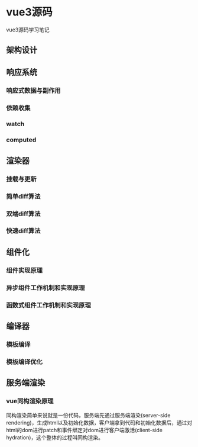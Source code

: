 # vue3源码

vue3源码学习笔记

## 架构设计

## 响应系统

### 响应式数据与副作用

### 依赖收集

### watch

### computed

## 渲染器

### 挂载与更新

### 简单diff算法

### 双端diff算法

### 快速diff算法

## 组件化

### 组件实现原理

### 异步组件工作机制和实现原理

### 函数式组件工作机制和实现原理

## 编译器

### 模板编译

### 模板编译优化

## 服务端渲染

### vue同构渲染原理

同构渲染简单来说就是一份代码，服务端先通过服务端渲染(server-side rendering)，生成html以及初始化数据，客户端拿到代码和初始化数据后，通过对html的dom进行patch和事件绑定对dom进行客户端激活(client-side hydration)，这个整体的过程叫同构渲染。
